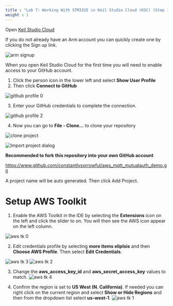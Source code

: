 ```yaml
---
title : "Lab 7: Working With STM32U5 in Keil Studio Cloud (KSC) (Step 1)"
weight : 1
---
```


Open [Keil Studio Cloud](https://studio.keil.arm.com) 

If you do not already have an Arm account you can quickly create one by clicking the Sign up link.

![arm signup](/static/ksc-login.png)

When you open Keil Studio Cloud for the first time you will need to enable access to your GitHub account.

1. Click the person icon in the lower left and select **Show User Profile**
2. Then click **Connect to GitHub**

![github profile 0](/static/github-profile-0.png)

3. Enter your GitHub credentials to complete the connection.

![github profile 2](/static/github-profile-2.png)

4. Now you can go to **File - Clone...** to clone your repository

![clone project](/static/clone.png)

![Import project dialog](/static/import_project2.png)

**Recommended to fork this repository into your own GitHub account**

https://www.github.com/constantlysorrowful/aws_mqtt_mutualauth_demo.git

A project name will be auto generated. Then click Add Project.

# Setup AWS Toolkit

1. Enable the AWS Toolkit in the IDE by selecting the **Extensions** icon on the left and click the slider to on. You will then see the AWS icon appear on the left column.

![aws tk 0](/static/aws-tk-0.png)

2. Edit credentials profile by selecting **more items eliplsis** and then **Choose AWS Profile**. Then select **Edit Credentials**.

![aws tk 3](/static/aws-tk-3.png)
![aws tk 2](/static/aws-tk-2.png)

3. Change the **aws_access_key_id** and **aws_secret_access_key** values to match.
![aws tk 4](/static/aws-tk-4.png)

4. Confirm the region is set to **US West (N. California)**. If needed you can right click on the current region and select **Show or Hide Regions** and then from the dropdown list select **us-west-1**.
![aws tk 1](/static/aws-tk-1.png)